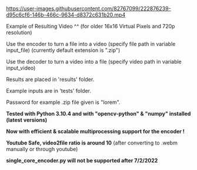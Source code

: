 https://user-images.githubusercontent.com/82767099/222876239-d95c6cf6-146b-466c-9634-d8372c631b20.mp4


Example of Resulting Video ^^ (for older 16x16 Virtual Pixels and 720p resolution) 

Use the encoder to turn a file into a video (specify file path in variable input_file) (currently default extension is ".zip")

Use the decoder to turn a video into a file (specify video path in variable input_video) 

Results are placed in 'results' folder.


Example inputs are in 'tests' folder.


Password for example .zip file given is "lorem".

**Tested with Python 3.10.4 and with "opencv-python" & "numpy" installed (latest versions)**

**Now with efficient & scalable multiprocessing support for the encoder !**

**Youtube Safe, video2file ratio is around 10** (after converting to .webm manually or through youtube)


**single_core_encoder.py will not be supported after 7/2/2022**
